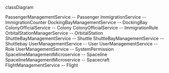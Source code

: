 classDiagram

PassengerManagementService -- Passenger
ImmigrationService -- ImmigrationCounter
DockingBayManagementService -- DockingBay
ColonyOfficialService -- Colony
ColonyOfficialService -- ImmigrationRule
OrbitalStationManagerService -- OrbitalStation
ShuttleBayManagementService -- Shuttle
ShuttleBayManagementService -- Shuttlebay
UserManagementService -- User 
UserManagementService -- Role
UserManagementService -- SystemPermission
SpacelineManagementMicroservice -- Spaceline 
SpacelineManagementMicroservice -- Spacecraft
FlightManagementService -- Flight
